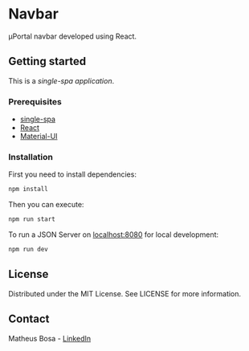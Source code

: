# Navbar

μPortal navbar developed using React.

## Getting started

This is a _single-spa application_.

### Prerequisites

- [single-spa](https://single-spa.js.org)
- [React](https://reactjs.org/)
- [Material-UI](https://material-ui.com/)

### Installation

First you need to install dependencies:

```bash
npm install
```

Then you can execute:

```bash
npm run start
```

To run a JSON Server on [localhost:8080](http://localhost:8080) for local development:

```bash
npm run dev
```

## License

Distributed under the MIT License. See LICENSE for more information.

## Contact

Matheus Bosa - [LinkedIn](https://www.linkedin.com/in/matheusbosa/)
